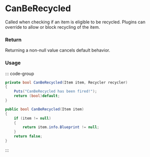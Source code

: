 # CanBeRecycled
<Badge type="info" text="Crafting"/>[<Badge type="danger" text="Carbon Compatible"/>](https://github.com/CarbonCommunity/Carbon)[<Badge type="warning" text="Oxide Compatible"/>](https://github.com/OxideMod/Oxide.Rust)
Called when checking if an item is eligible to be recycled. Plugins can override to allow or block recycling of the item.

### Return
Returning a non-null value cancels default behavior.

### Usage
::: code-group
```csharp [Example]
private bool CanBeRecycled(Item item, Recycler recycler)
{
	Puts("CanBeRecycled has been fired!");
	return (bool)default;
}
```
```csharp [Source — Assembly-CSharp @ Recycler]
public bool CanBeRecycled(Item item)
{
	if (item != null)
	{
		return item.info.Blueprint != null;
	}
	return false;
}

```
:::
